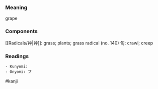 ### Meaning

grape

### Components

[[Radicals/艸|艸]]: grass; plants; grass radical (no. 140) 匍: crawl; creep

### Readings

```
- Kunyomi: 
- Onyomi: ブ
```

#kanji